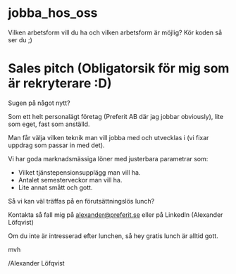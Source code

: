 # jobba_hos_oss
Vilken arbetsform vill du ha och vilken arbetsform är möjlig?
Kör koden så ser du ;)
# Sales pitch (Obligatorsik för mig som är rekryterare :D)
Sugen på något nytt?

Som ett helt personalägt företag (Preferit AB där jag jobbar obviously), lite som eget, fast som anställd.

Man får välja vilken teknik man vill jobba med och utvecklas i (vi fixar uppdrag som passar in med det).

Vi har goda marknadsmässiga löner med justerbara parametrar som:
* Vilket tjänstepensionsupplägg man vill ha.
* Antalet semesterveckor man vill ha.
* Lite annat smått och gott.

Så vi kan väl träffas på en förutsättningslös lunch?

Kontakta så fall mig på alexander@preferit.se eller på LinkedIn (Alexander Löfqvist)

Om du inte är intresserad efter lunchen, så hey gratis lunch är alltid gott.

mvh

/Alexander Löfqvist

